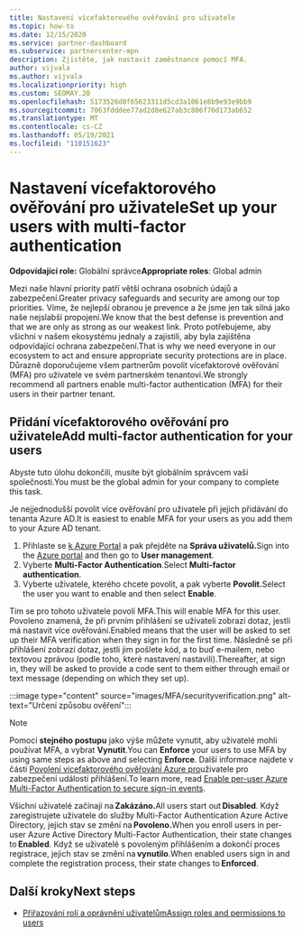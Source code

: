 ```yaml
---
title: Nastavení vícefaktorového ověřování pro uživatele
ms.topic: how-to
ms.date: 12/15/2020
ms.service: partner-dashboard
ms.subservice: partnercenter-mpn
description: Zjistěte, jak nastavit zaměstnance pomocí MFA.
author: vijvala
ms.author: vijvala
ms.localizationpriority: high
ms.custom: SEOMAY.20
ms.openlocfilehash: 5173526d0f65623311d5cd3a1061e8b9e93e9bb9
ms.sourcegitcommit: 7063fdddee77ad2d8e627ab3c806f76d173ab652
ms.translationtype: MT
ms.contentlocale: cs-CZ
ms.lasthandoff: 05/19/2021
ms.locfileid: "110151623"
---
```

# <a name="set-up-your-users-with-multi-factor-authentication"></a><span data-ttu-id="c0620-103">Nastavení vícefaktorového ověřování pro uživatele</span><span class="sxs-lookup"><span data-stu-id="c0620-103">Set up your users with multi-factor authentication</span></span>

<span data-ttu-id="c0620-104">**Odpovídající role:** Globální správce</span><span class="sxs-lookup"><span data-stu-id="c0620-104">**Appropriate roles**: Global admin</span></span>

<span data-ttu-id="c0620-105">Mezi naše hlavní priority patří větší ochrana osobních údajů a zabezpečení.</span><span class="sxs-lookup"><span data-stu-id="c0620-105">Greater privacy safeguards and security are among our top priorities.</span></span> <span data-ttu-id="c0620-106">Víme, že nejlepší obranou je prevence a že jsme jen tak silná jako naše nejslabší propojení.</span><span class="sxs-lookup"><span data-stu-id="c0620-106">We know that the best defense is prevention and that we are only as strong as our weakest link.</span></span> <span data-ttu-id="c0620-107">Proto potřebujeme, aby všichni v našem ekosystému jednaly a zajistili, aby byla zajištěna odpovídající ochrana zabezpečení.</span><span class="sxs-lookup"><span data-stu-id="c0620-107">That is why we need everyone in our ecosystem to act and ensure appropriate security protections are in place.</span></span> <span data-ttu-id="c0620-108">Důrazně doporučujeme všem partnerům povolit vícefaktorové ověřování (MFA) pro uživatele ve svém partnerském tenantovi.</span><span class="sxs-lookup"><span data-stu-id="c0620-108">We strongly recommend all partners enable multi-factor authentication (MFA) for their users in their partner tenant.</span></span> 

## <a name="add-multi-factor-authentication-for-your-users"></a><span data-ttu-id="c0620-109">Přidání vícefaktorového ověřování pro uživatele</span><span class="sxs-lookup"><span data-stu-id="c0620-109">Add multi-factor authentication for your users</span></span>

<span data-ttu-id="c0620-110">Abyste tuto úlohu dokončili, musíte být globálním správcem vaší společnosti.</span><span class="sxs-lookup"><span data-stu-id="c0620-110">You must be the global admin for your company to complete this task.</span></span>

<span data-ttu-id="c0620-111">Je nejjednodušší povolit více ověřování pro uživatele při jejich přidávání do tenanta Azure AD.</span><span class="sxs-lookup"><span data-stu-id="c0620-111">It is easiest to enable MFA for your users as you add them to your Azure AD tenant.</span></span>

1. <span data-ttu-id="c0620-112">Přihlaste se [k Azure Portal](https://portal.azure.com) a pak přejděte na **Správa uživatelů.**</span><span class="sxs-lookup"><span data-stu-id="c0620-112">Sign into the [Azure portal](https://portal.azure.com) and then go to **User management**.</span></span>
1. <span data-ttu-id="c0620-113">Vyberte **Multi-Factor Authentication**.</span><span class="sxs-lookup"><span data-stu-id="c0620-113">Select **Multi-factor authentication**.</span></span>
1. <span data-ttu-id="c0620-114">Vyberte uživatele, kterého chcete povolit, a pak vyberte **Povolit.**</span><span class="sxs-lookup"><span data-stu-id="c0620-114">Select the user you want to enable and then select **Enable**.</span></span>

<span data-ttu-id="c0620-115">Tím se pro tohoto uživatele povolí MFA.</span><span class="sxs-lookup"><span data-stu-id="c0620-115">This will enable MFA for this user.</span></span> <span data-ttu-id="c0620-116">Povoleno znamená, že při prvním přihlášení se uživateli zobrazí dotaz, jestli má nastavit více ověřování.</span><span class="sxs-lookup"><span data-stu-id="c0620-116">Enabled means that the user will be asked to set up their MFA verification when they sign in for the first time.</span></span> <span data-ttu-id="c0620-117">Následně se při přihlášení zobrazí dotaz, jestli jim pošlete kód, a to buď e-mailem, nebo textovou zprávou (podle toho, které nastavení nastavili).</span><span class="sxs-lookup"><span data-stu-id="c0620-117">Thereafter, at sign in, they will be asked to provide a code sent to them either through email or text message (depending on which they set up).</span></span>  

:::image type="content" source="images/MFA/securityverification.png" alt-text="Určení způsobu ověření":::

>[!NOTE]
><span data-ttu-id="c0620-119">Pomocí **stejného postupu** jako výše můžete vynutit, aby uživatelé mohli používat MFA, a vybrat **Vynutit**.</span><span class="sxs-lookup"><span data-stu-id="c0620-119">You can **Enforce** your users to use MFA by using same steps as above and selecting **Enforce**.</span></span> <span data-ttu-id="c0620-120">Další informace najdete v části [Povolení vícefaktorového ověřování Azure pro](/azure/active-directory/authentication/howto-mfa-userstates)uživatele pro zabezpečení událostí přihlášení.</span><span class="sxs-lookup"><span data-stu-id="c0620-120">To learn more, read [Enable per-user Azure Multi-Factor Authentication to secure sign-in events](/azure/active-directory/authentication/howto-mfa-userstates).</span></span> 

<span data-ttu-id="c0620-121">Všichni uživatelé začínají na **Zakázáno.**</span><span class="sxs-lookup"><span data-stu-id="c0620-121">All users start out **Disabled**.</span></span> <span data-ttu-id="c0620-122">Když zaregistrujete uživatele do služby Multi-Factor Authentication Azure Active Directory, jejich stav se změní na **Povoleno.**</span><span class="sxs-lookup"><span data-stu-id="c0620-122">When you enroll users in per-user Azure Active Directory Multi-Factor Authentication, their state changes to **Enabled**.</span></span> <span data-ttu-id="c0620-123">Když se uživatelé s povoleným přihlášením a dokončí proces registrace, jejich stav se změní na **vynutilo**.</span><span class="sxs-lookup"><span data-stu-id="c0620-123">When enabled users sign in and complete the registration process, their state changes to **Enforced**.</span></span> 

## <a name="next-steps"></a><span data-ttu-id="c0620-124">Další kroky</span><span class="sxs-lookup"><span data-stu-id="c0620-124">Next steps</span></span>

- [<span data-ttu-id="c0620-125">Přiřazování rolí a oprávnění uživatelům</span><span class="sxs-lookup"><span data-stu-id="c0620-125">Assign roles and permissions to users</span></span>](permissions-overview.md)
